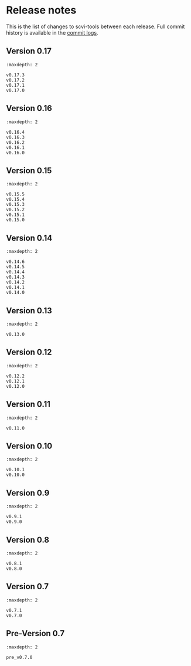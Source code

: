 # Release notes

This is the list of changes to scvi-tools between each release. Full commit history
is available in the [commit logs](https://github.com/YosefLab/scvi-tools/commits/).

## Version 0.17

```{toctree}
:maxdepth: 2

v0.17.3
v0.17.2
v0.17.1
v0.17.0
```

## Version 0.16

```{toctree}
:maxdepth: 2

v0.16.4
v0.16.3
v0.16.2
v0.16.1
v0.16.0
```

## Version 0.15

```{toctree}
:maxdepth: 2

v0.15.5
v0.15.4
v0.15.3
v0.15.2
v0.15.1
v0.15.0
```

## Version 0.14

```{toctree}
:maxdepth: 2

v0.14.6
v0.14.5
v0.14.4
v0.14.3
v0.14.2
v0.14.1
v0.14.0
```

## Version 0.13

```{toctree}
:maxdepth: 2

v0.13.0
```

## Version 0.12

```{toctree}
:maxdepth: 2

v0.12.2
v0.12.1
v0.12.0
```

## Version 0.11

```{toctree}
:maxdepth: 2

v0.11.0
```

## Version 0.10

```{toctree}
:maxdepth: 2

v0.10.1
v0.10.0
```

## Version 0.9

```{toctree}
:maxdepth: 2

v0.9.1
v0.9.0
```

## Version 0.8

```{toctree}
:maxdepth: 2

v0.8.1
v0.8.0
```

## Version 0.7

```{toctree}
:maxdepth: 2

v0.7.1
v0.7.0
```

## Pre-Version 0.7

```{toctree}
:maxdepth: 2

pre_v0.7.0
```
